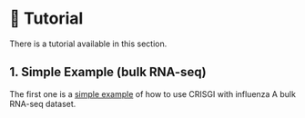# 📖 Tutorial

There is a tutorial available in this section.

## 1. Simple Example (bulk RNA-seq)
The first one is a [simple example](tutorial/gse30550.md) of how to use CRISGI with influenza A bulk RNA-seq dataset.
